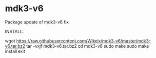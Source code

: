 # mdk3-v6
Package update of mdk3-v6 fix

INSTALL:

wget https://raw.githubusercontent.com/Wikelx/mdk3-v6/master/mdk3-v6.tar.bz2
tar -vxjf mdk3-v6.tar.bz2
cd mdk3-v6
sudo make 
sudo make install
exit
